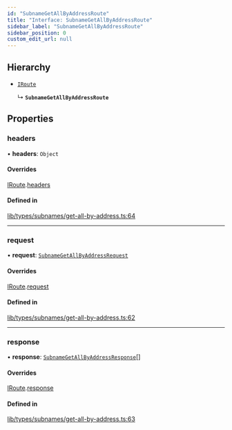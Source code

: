 ```yaml
---
id: "SubnameGetAllByAddressRoute"
title: "Interface: SubnameGetAllByAddressRoute"
sidebar_label: "SubnameGetAllByAddressRoute"
sidebar_position: 0
custom_edit_url: null
---
```


## Hierarchy

- [`IRoute`](IRoute.md)

  ↳ **`SubnameGetAllByAddressRoute`**

## Properties

### headers

• **headers**: `Object`

#### Overrides

[IRoute](IRoute.md).[headers](IRoute.md#headers)

#### Defined in

[lib/types/subnames/get-all-by-address.ts:64](https://github.com/JustaName-id/JustaName-sdk/blob/3b7cbff/packages/@justaname.id/sdk/src/lib/types/subnames/get-all-by-address.ts#L64)

___

### request

• **request**: [`SubnameGetAllByAddressRequest`](SubnameGetAllByAddressRequest.md)

#### Overrides

[IRoute](IRoute.md).[request](IRoute.md#request)

#### Defined in

[lib/types/subnames/get-all-by-address.ts:62](https://github.com/JustaName-id/JustaName-sdk/blob/3b7cbff/packages/@justaname.id/sdk/src/lib/types/subnames/get-all-by-address.ts#L62)

___

### response

• **response**: [`SubnameGetAllByAddressResponse`](SubnameGetAllByAddressResponse.md)[]

#### Overrides

[IRoute](IRoute.md).[response](IRoute.md#response)

#### Defined in

[lib/types/subnames/get-all-by-address.ts:63](https://github.com/JustaName-id/JustaName-sdk/blob/3b7cbff/packages/@justaname.id/sdk/src/lib/types/subnames/get-all-by-address.ts#L63)
